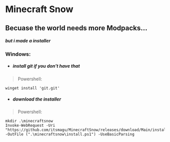 # **Minecraft Snow**
## Becuase the world needs more Modpacks...
##### but i made a installer

### Windows:
* ##### install git if you don't have that
>Powershell:
```
winget install 'git.git'
```
* ##### download the installer
>Powershell:
```
mkdir .\minecraftsnow
Invoke-WebRequest -Uri "https://github.com/itsmagu/MinecraftSnow/releases/download/Main/install.ps1" -OutFile (".\minecraftsnow\install.ps1") -UseBasicParsing
```